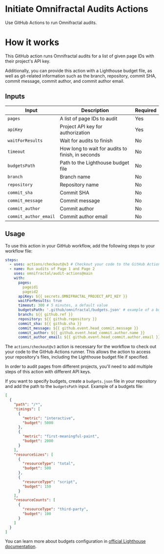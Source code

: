 # Initiate Omnifractal Audits Actions

Use GitHub Actions to run Omnifractal audits.

# How it works

This GitHub action runs Omnifractal audits for a list of given page IDs with their project's API key.

Additionally, you can provide this action with a Lighthouse budget file, as well as git-related information such as the branch, repository, commit SHA, commit message, commit author, and commit author email.

## Inputs

| Input                | Description                                                  | Required |
|----------------------|--------------------------------------------------------------|----------|
| `pages`              | A list of page IDs to audit                                  | Yes      |
| `apiKey`             | Project API key for authorization                            | Yes      |
| `waitForResults`     | Wait for audits to finish                                    | No       |
| `timeout`            | How long to wait for audits to finish, in seconds            | No       |
| `budgetsPath`        | Path to the Lighthouse budget file                           | No       |
| `branch`             | Branch name                                                  | No       |
| `repository`         | Repository name                                              | No       |
| `commit_sha`         | Commit SHA                                                   | No       |
| `commit_message`     | Commit message                                               | No       |
| `commit_author`      | Commit author                                                | No       |
| `commit_author_email`| Commit author email                                          | No       |

## Usage

To use this action in your GitHub workflow, add the following steps to your workflow file:

```yaml
steps:
  - uses: actions/checkout@v3 # Checkout your code to the GitHub Actions runner
  - name: Run audits of Page 1 and Page 2
    uses: omnifractal/audit-actions@main
    with:
      pages:
        pageid1
        pageid2
      apiKey: ${{ secrets.OMNIFRACTAL_PROJECT_API_KEY }}
      waitForResults: true
      timeout: 300 # 5 minutes, a default value
      budgetsPath: '.github/omnifractal/budgets.json' # example of a budgets file path
      branch: ${{ github.ref }}
      repository: ${{ github.repository }}
      commit_sha: ${{ github.sha }}
      commit_message: ${{ github.event.head_commit.message }}
      commit_author: ${{ github.event.head_commit.author.name }}
      commit_author_email: ${{ github.event.head_commit.author.email }}
```

The `actions/checkout@v3` action is necessary for the workflow to check out your code to the GitHub Actions runner. This allows the action to access your repository's files, including the Lighthouse budget file if specified.

In order to audit pages from different projects, you'll need to add multiple steps of this action with different API keys.

If you want to specify budgets, create a `budgets.json` file in your repository and add the path to the `budgetsPath` input. Example of a budgets file:

```json
[
  {
    "path": "/*",
    "timings": [
      {
        "metric": "interactive",
        "budget": 5000
      },
      {
        "metric": "first-meaningful-paint",
        "budget": 2000
      }
    ],
    "resourceSizes": [
      {
        "resourceType": "total",
        "budget": 500
      },
      {
        "resourceType": "script",
        "budget": 150
      }
    ],
    "resourceCounts": [
      {
        "resourceType": "third-party",
        "budget": 100
      }
    ]
  }
]
```

You can learn more about budgets configuration in [official Lighthouse documentation](https://github.com/GoogleChrome/lighthouse/blob/main/docs/performance-budgets.md).
